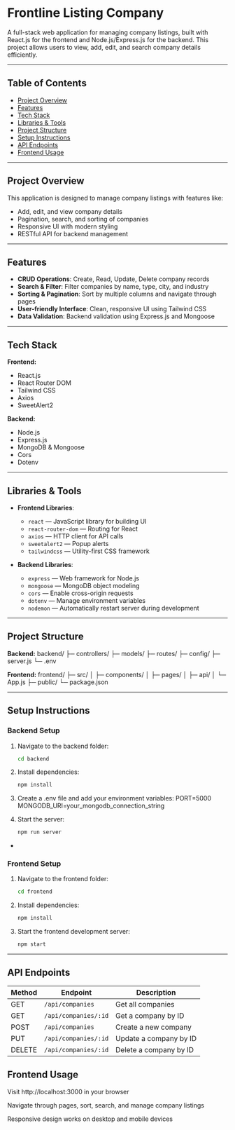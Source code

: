 # Frontline Listing Company

A full-stack web application for managing company listings, built with React.js for the frontend and Node.js/Express.js for the backend. This project allows users to view, add, edit, and search company details efficiently.

---

## Table of Contents

- [Project Overview](#project-overview)
- [Features](#features)
- [Tech Stack](#tech-stack)
- [Libraries & Tools](#libraries--tools)
- [Project Structure](#project-structure)
- [Setup Instructions](#setup-instructions)
- [API Endpoints](#api-endpoints)
- [Frontend Usage](#frontend-usage)

---

## Project Overview

This application is designed to manage company listings with features like:

- Add, edit, and view company details
- Pagination, search, and sorting of companies
- Responsive UI with modern styling
- RESTful API for backend management

---

## Features

- **CRUD Operations**: Create, Read, Update, Delete company records
- **Search & Filter**: Filter companies by name, type, city, and industry
- **Sorting & Pagination**: Sort by multiple columns and navigate through pages
- **User-friendly Interface**: Clean, responsive UI using Tailwind CSS
- **Data Validation**: Backend validation using Express.js and Mongoose

---

## Tech Stack

**Frontend:**  
- React.js  
- React Router DOM  
- Tailwind CSS  
- Axios  
- SweetAlert2  

**Backend:**  
- Node.js  
- Express.js  
- MongoDB & Mongoose  
- Cors  
- Dotenv  

---

## Libraries & Tools

- **Frontend Libraries**:  
  - `react` — JavaScript library for building UI  
  - `react-router-dom` — Routing for React  
  - `axios` — HTTP client for API calls  
  - `sweetalert2` — Popup alerts  
  - `tailwindcss` — Utility-first CSS framework  

- **Backend Libraries**:  
  - `express` — Web framework for Node.js  
  - `mongoose` — MongoDB object modeling  
  - `cors` — Enable cross-origin requests  
  - `dotenv` — Manage environment variables  
  - `nodemon` — Automatically restart server during development  

---

## Project Structure
**Backend:**
backend/
├─ controllers/
├─ models/
├─ routes/
├─ config/
├─ server.js
└─ .env

**Frontend:**
frontend/
├─ src/
│ ├─ components/
│ ├─ pages/
│ ├─ api/
│ └─ App.js
├─ public/
└─ package.json


---

## Setup Instructions

### Backend Setup

1. Navigate to the backend folder:
   ```bash
   cd backend

2. Install dependencies:
   ``` bash
   npm install

3. Create a .env file and add your environment variables:
   PORT=5000
   MONGODB_URI=your_mongodb_connection_string

4. Start the server:
   ```bash 
   npm run server

-

### Frontend Setup

1. Navigate to the frontend folder:
   ```bash
   cd frontend

2. Install dependencies:
   ```bash
   npm install
   
3. Start the frontend development server:
   ```bash
   npm start

---

## API Endpoints

| Method | Endpoint             | Description            |
| ------ | -------------------- | ---------------------- |
| GET    | `/api/companies`     | Get all companies      |
| GET    | `/api/companies/:id` | Get a company by ID    |
| POST   | `/api/companies`     | Create a new company   |
| PUT    | `/api/companies/:id` | Update a company by ID |
| DELETE | `/api/companies/:id` | Delete a company by ID |

## Frontend Usage

Visit http://localhost:3000 in your browser

Navigate through pages, sort, search, and manage company listings

Responsive design works on desktop and mobile devices
